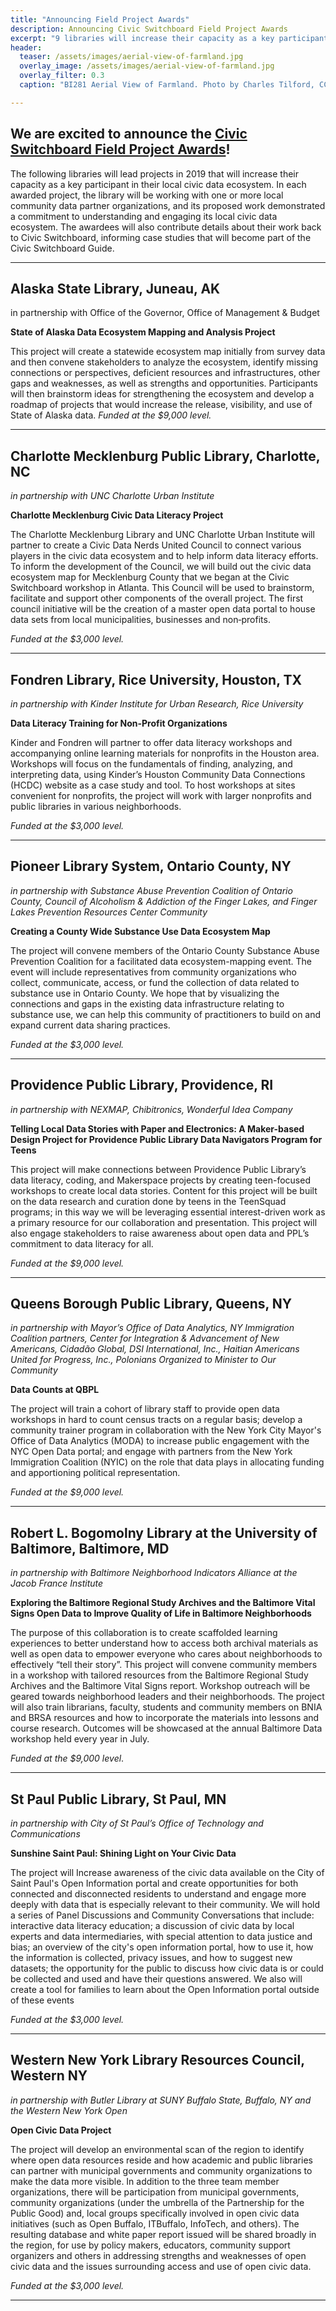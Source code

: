 ```yaml
---
title: "Announcing Field Project Awards"
description: Announcing Civic Switchboard Field Project Awards
excerpt: "9 libraries will increase their capacity as a key participant in their local civic data ecosystem."
header:
  teaser: /assets/images/aerial-view-of-farmland.jpg 
  overlay_image: /assets/images/aerial-view-of-farmland.jpg
  overlay_filter: 0.3
  caption: "BI281 Aerial View of Farmland. Photo by Charles Tilford, CC-BY-NC-SA https://www.flickr.com/photos/51159953@N00/266505247"

---
```


## We are excited to announce the [Civic Switchboard Field Project Awards](https://civic-switchboard.github.io/updates/post_11)!
The following libraries will lead projects in 2019 that will increase their capacity as a key participant in their local civic data ecosystem. In each awarded project, the library will be working with one or more local community data partner organizations, and its proposed work demonstrated a commitment to understanding and engaging its local civic data ecosystem. The awardees will also contribute details about their work back to Civic Switchboard, informing case studies that will become part of the Civic Switchboard Guide.


***
## Alaska State Library, Juneau, AK
in partnership with Office of the Governor, Office of Management & Budget

**State of Alaska Data Ecosystem Mapping and Analysis Project**

This project will create a statewide ecosystem map initially from survey data and then convene stakeholders to analyze the ecosystem, identify missing connections or perspectives, deficient resources and infrastructures, other gaps and weaknesses, as well as strengths and opportunities. Participants will then brainstorm ideas for strengthening the ecosystem and develop a roadmap of projects that would increase the release, visibility, and use of State of Alaska data. 
*Funded at the $9,000 level.* 

***

## Charlotte Mecklenburg Public Library, Charlotte, NC
*in partnership with UNC Charlotte Urban Institute*

**Charlotte Mecklenburg Civic Data Literacy Project**  

The Charlotte Mecklenburg Library and UNC Charlotte Urban Institute will partner to create a Civic Data Nerds United Council to connect various players in the civic data ecosystem and to help inform data literacy efforts. To inform the development of the Council, we will build out the civic data ecosystem map for Mecklenburg County that we began at the Civic Switchboard workshop in Atlanta. This Council will be used to brainstorm, facilitate and support other components of the overall project. The first council initiative will be the creation of a master open data portal to house data sets from local municipalities, businesses and non‐profits.

*Funded at the $3,000 level.*

***
## Fondren Library, Rice University, Houston, TX 
*in partnership with Kinder Institute for Urban Research, Rice University* 

**Data Literacy Training for Non-Profit Organizations** 

Kinder and Fondren will partner to offer data literacy workshops and accompanying online
learning materials for nonprofits in the Houston area. Workshops will focus on the fundamentals of finding, analyzing, and interpreting data, using Kinder’s Houston Community Data Connections (HCDC) website as a case study and tool. To host workshops at sites convenient for nonprofits, the project will work with larger nonprofits and public libraries in various neighborhoods.

*Funded at the $3,000 level.*

***

## Pioneer Library System, Ontario County, NY
*in partnership with Substance Abuse Prevention Coalition of Ontario County, Council of Alcoholism & Addiction of the Finger Lakes, and Finger Lakes Prevention Resources Center Community*  

**Creating a County Wide Substance Use Data Ecosystem Map**   

The project will convene members of the Ontario County Substance Abuse Prevention Coalition for a facilitated data ecosystem-mapping
event. The event will include representatives from community organizations who collect, communicate, access, or fund the collection of data related to substance use in Ontario County. We hope that by visualizing the connections and gaps in the existing data infrastructure relating to substance use, we can help this community of practitioners to build on and expand current data sharing practices.  

*Funded at the $3,000 level.*

***

## Providence Public Library, Providence, RI 
*in partnership with NEXMAP, Chibitronics, Wonderful Idea Company*

**Telling Local Data Stories with Paper and Electronics: A Maker-based Design Project for Providence Public Library Data Navigators Program for Teens** 

This project will make connections between Providence Public Library’s data literacy, coding, and Makerspace projects by creating teen-focused workshops to create local data stories. Content for this project will be built on the data research and curation done by teens in the TeenSquad programs; in this way we will be leveraging essential interest-driven work as a primary resource for our collaboration and presentation. This project will also engage stakeholders to raise awareness about open data and PPL’s commitment to data literacy for all.

*Funded at the $9,000 level.*

***

## Queens Borough Public Library, Queens, NY 
*in partnership with Mayor’s Office of Data Analytics, NY Immigration Coalition partners, Center for Integration & Advancement of New Americans, Cidadão Global, DSI International, Inc., Haitian Americans United for Progress, Inc., Polonians Organized to Minister to Our Community*

**Data Counts at QBPL**  

The project will train a cohort of library staff to provide open data workshops in hard to count census tracts on a regular basis; develop a community trainer program in collaboration with the New York City Mayor's Office of Data Analytics (MODA) to increase public engagement with the NYC Open Data portal; and engage with partners from the New York Immigration Coalition (NYIC) on the role that data plays in allocating funding and apportioning political representation.

*Funded at the $9,000 level.*
 
***

## Robert L. Bogomolny Library at the University of Baltimore, Baltimore, MD
*in partnership with Baltimore Neighborhood Indicators Alliance at the Jacob France Institute*  

**Exploring the Baltimore Regional Study Archives and the Baltimore Vital Signs Open Data to Improve Quality of Life in Baltimore Neighborhoods**


The purpose of this collaboration is to create scaffolded learning experiences to better understand how to access both archival materials as well as open data to empower everyone who cares about neighborhoods to effectively “tell their story”. This project will convene community members in a workshop with tailored resources from the Baltimore Regional Study Archives and the Baltimore Vital
Signs report. Workshop outreach will be geared towards neighborhood leaders and their neighborhoods. The project will also train librarians, faculty, students and community members on BNIA and BRSA resources and how to incorporate the materials into lessons and course research. Outcomes will be showcased at the annual Baltimore Data workshop held every year in July. 

*Funded at the $9,000 level*.

***

## St Paul Public Library, St Paul, MN
*in partnership with City of St Paul’s Office of Technology and Communications*  

**Sunshine Saint Paul: Shining Light on Your Civic Data**   

The project will Increase awareness of the civic data available on the City of Saint Paul's Open Information portal and create opportunities for both connected and disconnected residents to understand and engage more deeply with data that is especially relevant to their community. We will hold a series of Panel Discussions and Community Conversations that include: interactive data literacy education; a discussion of civic data by local experts and data intermediaries, with special attention to data justice and bias; an overview of the city's open information portal, how to use it, how the information is collected, privacy issues, and how to suggest new datasets; the opportunity for the public to discuss how civic data is or could be collected and used and have their questions answered.  We also will create a tool for families to learn about the Open Information portal outside of these events
 
*Funded at the $3,000 level.* 
 
***

## Western New York Library Resources Council, Western NY  
*in partnership with Butler Library at SUNY Buffalo State, Buffalo, NY and the Western New York Open* 

**Open Civic Data Project**  

The project will develop an environmental scan of the region to identify where open data resources reside and how academic and public libraries can partner with municipal governments and community organizations to make the data more visible. In addition to the three team member organizations, there will be participation from municipal governments, community organizations (under the umbrella of the Partnership for the Public Good) and, local groups specifically involved in open civic data initiatives (such as Open Buffalo, ITBuffalo, InfoTech, and others). The resulting database and white paper report issued will be shared broadly in the region, for use by policy makers, educators, community support organizers and others in addressing strengths and weaknesses of open civic data and the issues surrounding access and use of open civic data.

*Funded at the $3,000 level.*

***




